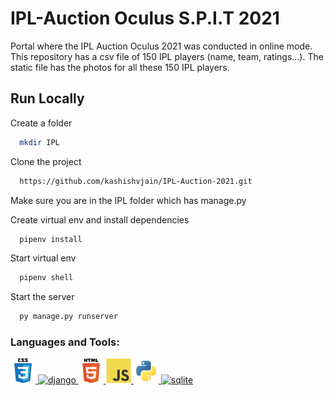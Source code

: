 
# IPL-Auction Oculus S.P.I.T 2021

Portal where the IPL Auction Oculus 2021 was conducted in online mode. This repository has a csv file of 150 IPL players (name, team, ratings...). The static file has the photos for all these 150 IPL players.

## Run Locally
Create a folder

```bash
  mkdir IPL
```
Clone the project

```bash
  https://github.com/kashishvjain/IPL-Auction-2021.git
```

Make sure you are in the IPL folder which has manage.py

Create virtual env and install dependencies

```bash
  pipenv install
```

Start virtual env

```bash
  pipenv shell
```
Start the server

```bash
  py manage.py runserver
```
<h3 align="left">Languages and Tools:</h3>
<p align="left"> <a href="https://www.w3schools.com/css/" target="_blank"> <img src="https://raw.githubusercontent.com/devicons/devicon/master/icons/css3/css3-original-wordmark.svg" alt="css3" width="40" height="40"/> </a> <a href="https://www.djangoproject.com/" target="_blank"> <img src="https://cdn.jsdelivr.net/gh/devicons/devicon@latest/icons/django/django-plain.svg" alt="django" width="40" height="40"/> </a> <a href="https://www.w3.org/html/" target="_blank"> <img src="https://raw.githubusercontent.com/devicons/devicon/master/icons/html5/html5-original-wordmark.svg" alt="html5" width="40" height="40"/> </a> <a href="https://developer.mozilla.org/en-US/docs/Web/JavaScript" target="_blank"> <img src="https://raw.githubusercontent.com/devicons/devicon/master/icons/javascript/javascript-original.svg" alt="javascript" width="40" height="40"/> </a> <a href="https://www.python.org" target="_blank"> <img src="https://raw.githubusercontent.com/devicons/devicon/master/icons/python/python-original.svg" alt="python" width="40" height="40"/> </a> <a href="https://www.sqlite.org/" target="_blank"> <img src="https://www.vectorlogo.zone/logos/sqlite/sqlite-icon.svg" alt="sqlite" width="40" height="40"/> </a> </p>

  
